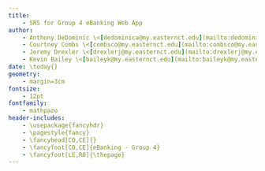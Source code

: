 ```yaml
---
title: 
	- SRS for Group 4 eBanking Web App
author:
	- Anthony DeDominic \<[dedominica@my.easternct.edu](mailto:dedominica@my.easternct.edu)\>
	- Courtney Combs \<[combsco@my.easternct.edu](mailto:combsco@my.easternct.edu)\>
	- Jeremy Drexler \<[drexlerj@my.easternct.edu](mailto:drexlerj@my.easternct.edu)\>
	- Kevin Bailey \<[baileyk@my.easternct.edu](mailto:baileyk@my.easternct.edu)\>
date: \today{}
geometry: 
	- margin=3cm
fontsize: 
	- 12pt
fontfamily: 
	- mathpazo
header-includes:
	- \usepackage{fancyhdr}
	- \pagestyle{fancy}
	- \fancyhead[CO,CE]{}
	- \fancyfoot[CO,CE]{eBanking - Group 4}
	- \fancyfoot[LE,RO]{\thepage}
---
```


